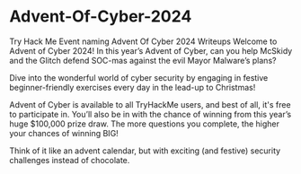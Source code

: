 # Advent-Of-Cyber-2024
Try Hack Me Event naming Advent Of Cyber 2024 Writeups
Welcome to Advent of Cyber 2024!
In this year’s Advent of Cyber, can you help McSkidy and the Glitch defend SOC-mas against the evil Mayor Malware’s plans?

Dive into the wonderful world of cyber security by engaging in festive beginner-friendly exercises every day in the lead-up to Christmas!

Advent of Cyber is available to all TryHackMe users, and best of all, it's free to participate in. You’ll also be in with the chance of winning from this year’s huge $100,000 prize draw. The more questions you complete, the higher your chances of winning BIG!

Think of it like an advent calendar, but with exciting (and festive) security challenges instead of chocolate.

